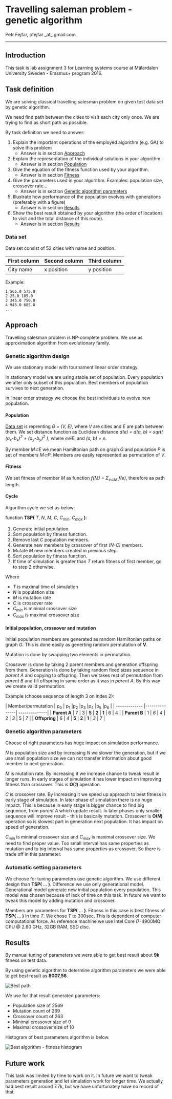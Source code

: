 # Travelling saleman problem - genetic algorithm

Petr Fejfar, pfejfar \_at\_ gmail.com

---

## Introduction

This task is lab assignment 3 for Learning systems course at Mälardalen University Sweden - Erasmus+ program 2016.

## Task definition

We are solving classical travelling salesman problem on given test data set by genetic algorithm.

We need find path between the cities to visit each city only once. We are trying to find as short path as possible.

By task definition we need to answer:

1. Explain the important operations of the employed algorithm (e.g. GA) to solve this problem
    - Answer is in section [Approach](#approach)
2. Explain the representation of the individual solutions in your algorithm.
    - Answer is in section [Population](#population)
3. Give the equation of the fitness function used by your algorithm.
    - Answer is in section [Fitness](#fitness)
4. Give the parameters used in your algorithm. Examples: population size, crossover rate…
    - Answer is in section [Genetic algorithm parameters](#parameters)
5. Illustrate how performance of the population evolves with generations (preferably with a figure)
    - Answer is in section [Results](#results)
6. Show the best result obtained by your algorithm (the order of locations to visit and the total distance of this route).
    - Answer is in section [Results](#results)

### Data set <a name="dataset"></a>

Data set consist of 52 cities with name and position.

| First column  | Second column | Third column  |
| ------------- |---------------| --------------|
| City name     | x position    | y position    |


Example:

    1 565.0 575.0
    2 25.0 185.0
    3 345.0 750.0
    4 945.0 685.0
    ...


## Approach <a name="approach"></a>

Travelling salesman problem is NP-complete problem. We use as approximation algorithm from evolutionary family.

### Genetic algorithm design

We use stationary model with tournament linear order strategy.

In stationary model we are using stable set of population. Every population we alter only subset of this population. Best members of population survives to next generation.

In linear order strategy we choose the best individuals to evolve new population.

#### Population <a name="population"></a>

[Data set](#dataset) is reprenting *G = (V, E)*, where *V* are cities and *E* are path between them. We set distance function as Euclidean distance *d(e) = d(a, b) = sqrt( (a<sub>x</sub>-b<sub>x</sub>)<sup>2</sup> + (a<sub>y</sub>-b<sub>y</sub>)<sup>2</sup> )*, where *e&#8712;E.* and *(a, b) = e*.

By member *M&#8834;E* we mean Hamiltonian path on graph *G* and population *P* is set of members *M&#8834;P*. Members are easily represented as permutation of *V*.

#### Fitness <a name="fitness"></a>

We set fitness of member *M* as function *f(M) = &#931;<sub>e&#8834;M</sub> f(e)*, therefore as path length.

#### Cycle

Algorithm cycle we set as below:

function **TSP(** *T*, *N*, *M*, *C*, *C<sub>min</sub>*, *C<sub>max</sub>* **)**:

1. Generate initial population.
2. Sort population by fitness function.
3. Remove last *C* population members.
4. Generate new members by crossover of first *(N-C)* members.
5. Mutate *M* new members created in previous step.
6. Sort population by fitness function.
7. If time of simulation is greater than *T* return fitness of first member, go to step 2 otherwise.

Where

- *T* is maximal time of simulation
- *N* is population size
- *M* is mutation rate
- *C* is crossover rate
- *C<sub>min</sub>* is minimal crossover size
- *C<sub>max</sub>* is maximal crossover size

#### Initial population, crossover and mutation

Initial population members are generated as random Hamiltonian paths on graph *G*. This is done easily as generting random permutation of **V**.

Mutation is done by swapping two elements in permutation.

Crossover is done by taking 2 parent members and generation offspring from them. Generation is done by taking random fixed sizes sequence in *parent A* and copying to offspring. Then we takes rest of permutation from *parent B* and fill offspring in same order as it was in *parent A*. By this way we create valid permutation.

Example (choose sequence of length 3 on index 2):

| Member/permutation | p<sub>0</sub> | p<sub>1</sub> |p<sub>2</sub> |p<sub>3</sub> |p<sub>4</sub> |p<sub>5</sub> |p<sub>6</sub> |
| ------------- |---------------| --------------|
| **Parent A**     | 7 | 3 | **5** | **2** | **1** | 6 | 4 |
| **Parent B**     | 1 | *6* | *4* | 2 | *3* | 5 | *7* |
| **Offspring**     | *6* | *4* | **5** | **2** | **1** | *3* | *7* |

### Genetic algorithm parameters <a name="parameters"></a>

Choose of right parameters has huge impact on simulation performance.

*N* is population size and by increasing *N* we slower the generation, but if we use small population size we can not transfer information about good member to next generation.

*M* is mutation rate. By increasing it we increase chance to tweak result in longer runs. In early stages of simulation it has lower impact on improving fitness than crossover. This is **O(*1*)** operation.

*C* is crossover rate. By increasing it we speed up approach to best fitness in early stage of simulation. In later phase of simulation there is no huge impact. This is because in early stage is bigger chance to find big sequence, from *parent A* which update result. In later phases only smaller sequence will improve result - this is basically mutation. Crossover is **O(*N*)** operation so is slowest part in generation next population. It has impact on speed of generation.

*C<sub>min</sub>* is minimal crossover size and *C<sub>max</sub>* is maximal crossover size. We need to find proper value. Too small interval has same properties as mutation and to big interval has same properties as crossover. So there is trade off in this parameter.

### Automatic setting parameters

We choose for tuning parameters use genetic algorithm. We use different design than **TSP(** ... **)**. Difference we use only generational model. Generational model generate new initial population every population. This model was chosen because of lack of time on this task. In future we want to tweak this model by adding mutation and crossover.

Members are parameters for **TSP(** ... **)**. Fitness in this case is best fitness of **TSP(** ... **)** in time *T*. We chose *T* to 300sec. This is dependent of computer computational force. As reference machine we use Intel Core i7-4900MQ CPU @ 2.80 GHz, 32GB RAM, SSD disc.

## Results <a name="results"></a>

By manual tuning of parameters we were able to get best result about **9k** fitness on test data.

By using genetic algorithm to determine algorithm parameters we were able to get best result as **8007,56**.

![Best path](/doc/img/best_result.png "Best path")

We use for that result generated parameters:
- Population size of 2569
- Mutation count of 289
- Crossover count of 263
- Minimal crossover size of 0
- Maximal crossover size of 10

Histogram of best parameters algorithm is below.

![Best algorithm - fitness histogram](/doc/img/best_alg_fitnes_hist.png "Best algorithm - fitness histogram")

## Future work

This task was limited by time to work on it. In future we want to tweak parameters generation and let simulation work for longer time. We actually had best result around 7.7k, but we have unfortunately have no record of that.
